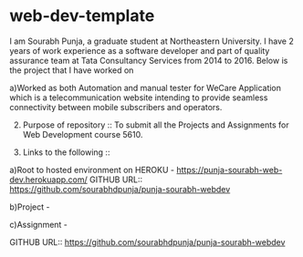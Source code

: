 # web-dev-template

I am Sourabh Punja, a graduate student at Northeastern University. I have 2 years of work experience as a software developer and part of quality assurance team at Tata Consultancy Services from 2014 to 2016. Below is the project that I have worked on

a)Worked as both Automation and manual tester for WeCare Application which is a telecommunication website intending to provide seamless connectivity between mobile subscribers and operators.

2) Purpose of repository :: To submit all the Projects and Assignments for Web Development course 5610.

3) Links to the following ::

a)Root to hosted environment on HEROKU - https://punja-sourabh-web-dev.herokuapp.com/
                                GITHUB URL:: https://github.com/sourabhdpunja/punja-sourabh-webdev

b)Project -

c)Assignment -

GITHUB URL:: https://github.com/sourabhdpunja/punja-sourabh-webdev

